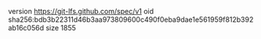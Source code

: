 version https://git-lfs.github.com/spec/v1
oid sha256:bdb3b22311d46b3aa973809600c490f0eba9dae1e561959f812b392ab16c056d
size 1855
